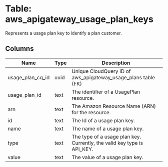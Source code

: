 
# Table: aws_apigateway_usage_plan_keys
Represents a usage plan key to identify a plan customer.
## Columns
| Name        | Type           | Description  |
| ------------- | ------------- | -----  |
|usage_plan_cq_id|uuid|Unique CloudQuery ID of aws_apigateway_usage_plans table (FK)|
|usage_plan_id|text|The identifier of a UsagePlan resource.|
|arn|text|The Amazon Resource Name (ARN) for the resource.|
|id|text|The Id of a usage plan key.|
|name|text|The name of a usage plan key.|
|type|text|The type of a usage plan key. Currently, the valid key type is API_KEY.|
|value|text|The value of a usage plan key.|
